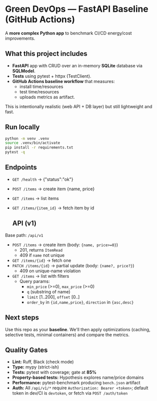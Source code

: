 
# Green DevOps — FastAPI Baseline (GitHub Actions)

A **more complex Python app** to benchmark CI/CD energy/cost improvements.

## What this project includes
- **FastAPI** app with CRUD over an in-memory **SQLite** database via **SQLModel**.
- **Tests** using pytest + httpx (TestClient).
- **GitHub Actions baseline workflow** that measures:
  - install time/resources
  - test time/resources
  - uploads metrics as artifact.

This is intentionally realistic (web API + DB layer) but still lightweight and fast.

## Run locally
```bash
python -m venv .venv
source .venv/bin/activate
pip install -r requirements.txt
pytest -q
```

## Endpoints
- `GET /health` → {"status":"ok"}
- `POST /items` → create item {name, price}
- `GET /items` → list items
- `GET /items/{item_id}` → fetch item by id

  ## API (v1)

Base path: `/api/v1`

- `POST /items` → create item (body: `{name, price>=0}`)  
  - 201, returns `ItemRead`
  - 409 if `name` not unique
- `GET /items/{id}` → fetch one
- `PATCH /items/{id}` → partial update (body: `{name?, price?}`)
  - 409 on unique-name violation
- `GET /items` → list with filters  
  - Query params:
    - `min_price` (>=0), `max_price` (>=0)
    - `q` (substring of name)
    - `limit` [1..200], `offset` [0..]
    - `order_by` in `{id,name,price}`, `direction` in `{asc,desc}`


## Next steps
Use this repo as your **baseline**. We'll then apply optimizations (caching, selective tests, minimal containers) and compare the metrics.

## Quality Gates
- **Lint:** Ruff, Black (check mode)
- **Type:** mypy (strict-ish)
- **Tests:** pytest with coverage; gate at **85%**
- **Property-based tests:** Hypothesis explores name/price domains
- **Performance:** pytest-benchmark producing `bench.json` artifact
- **Auth:** All `/api/v1/*` require `Authorization: Bearer <token>`; default token in dev/CI is `devtoken`, or fetch via `POST /auth/token`

